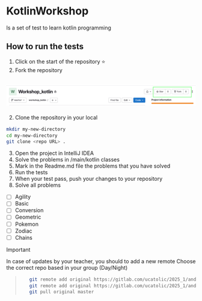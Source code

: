 # KotlinWorkshop
Is a set of test to learn kotlin programming

## How to run the tests

1. Click on the start of the repository ⭐️
2. Fork the repository
## ![image](img/fork.png "Fork image")

2. Clone the repository in your local
```bash
mkdir my-new-directory
cd my-new-directory
git clone <repo URL> .
```

3. Open the project in IntelliJ IDEA
4. Solve the problems in /main/kotlin classes
5. Mark in the Readme.md file the problems that you have solved
6. Run the tests
7. When your test pass, push your changes to your repository
8. Solve all problems

- [ ] Agility
- [ ] Basic
- [ ] Conversion
- [ ] Geometric
- [ ] Pokemon
- [ ] Zodiac
- [ ] Chains

> [!important]
> In case of updates by your teacher, you should to add a new remote
> Choose the correct repo based in your group (Day/Night)

> ```bash
>    git remote add original https://gitlab.com/ucatolic/2025_1/android_d/sigmotoa/workshop_kotlin
>    git remote add original https://gitlab.com/ucatolic/2025_1/android_n/sigmotoa/workshop_kotlin
>    git pull original master
```